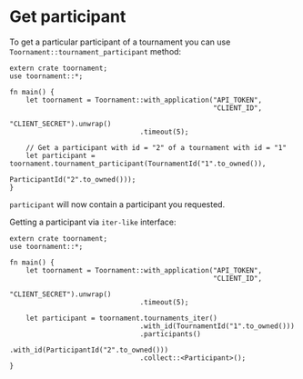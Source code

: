 # Get participant

To get a particular participant of a tournament you can use 
`Toornament::tournament_participant` method:

```rust,no_run
extern crate toornament;
use toornament::*;

fn main() {
    let toornament = Toornament::with_application("API_TOKEN",
                                                  "CLIENT_ID",
                                                  "CLIENT_SECRET").unwrap()
                                .timeout(5);

    // Get a participant with id = "2" of a tournament with id = "1"
    let participant = toornament.tournament_participant(TournamentId("1".to_owned()),
                                                        ParticipantId("2".to_owned()));
}
```

`participant` will now contain a participant you requested.

Getting a participant via `iter-like` interface:

```rust,no_run
extern crate toornament;
use toornament::*;

fn main() {
    let toornament = Toornament::with_application("API_TOKEN",
                                                  "CLIENT_ID",
                                                  "CLIENT_SECRET").unwrap()
                                .timeout(5);

    let participant = toornament.tournaments_iter()
                                .with_id(TournamentId("1".to_owned()))
                                .participants()
                                .with_id(ParticipantId("2".to_owned()))
                                .collect::<Participant>();
}
```
